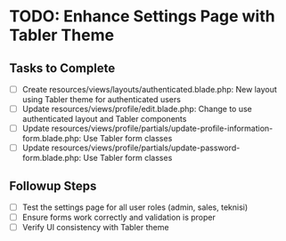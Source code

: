 # TODO: Enhance Settings Page with Tabler Theme

## Tasks to Complete

- [ ] Create resources/views/layouts/authenticated.blade.php: New layout using Tabler theme for authenticated users
- [ ] Update resources/views/profile/edit.blade.php: Change to use authenticated layout and Tabler components
- [ ] Update resources/views/profile/partials/update-profile-information-form.blade.php: Use Tabler form classes
- [ ] Update resources/views/profile/partials/update-password-form.blade.php: Use Tabler form classes

## Followup Steps

- [ ] Test the settings page for all user roles (admin, sales, teknisi)
- [ ] Ensure forms work correctly and validation is proper
- [ ] Verify UI consistency with Tabler theme
